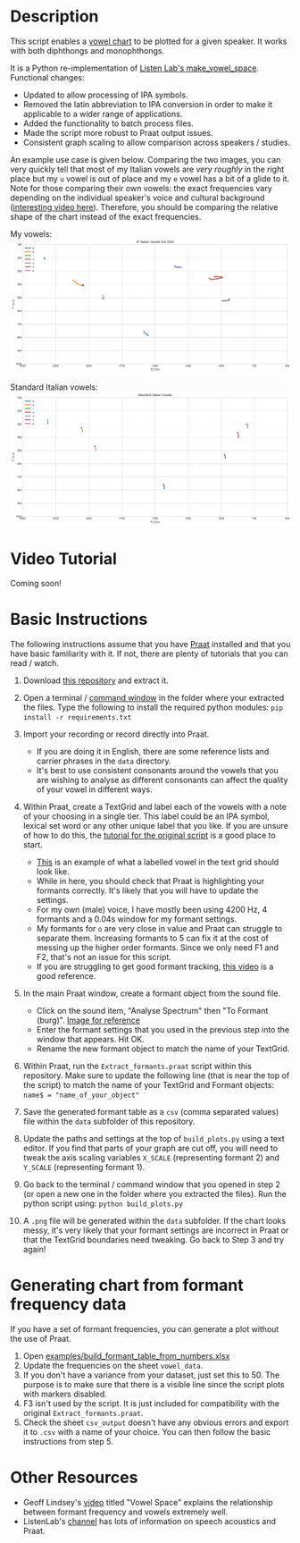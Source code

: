 # Description

This script enables a [vowel chart](https://en.wikipedia.org/wiki/IPA_vowel_chart_with_audio) to be plotted for a given speaker. It works with both diphthongs and monophthongs.

It is a Python re-implementation of [Listen Lab's make_vowel_space](https://github.com/ListenLab/make_vowel_space/). Functional changes:

- Updated to allow processing of IPA symbols.
- Removed the latin abbreviation to IPA conversion in order to make it applicable to a wider range of applications.
- Added the functionality to batch process files.
- Made the script more robust to Praat output issues.
- Consistent graph scaling to allow comparison across speakers / studies.

An example use case is given below. Comparing the two images, you can very quickly tell that most of my Italian vowels are _very roughly_ in the right place but my `u` vowel is out of place and my `e` vowel has a bit of a glide to it. Note for those comparing their own vowels: the exact frequencies vary depending on the individual speaker's voice and cultural background ([interesting video here](https://www.youtube.com/watch?v=TWRB443YrHI)). Therefore, you should be comparing the relative shape of the chart instead of the exact frequencies.

My vowels:
![My vowels](examples/jf_italian_vowels_202410.png)

Standard Italian vowels:
![Standard Vowels](examples/standard_italian_vowels.png)

# Video Tutorial

Coming soon!

# Basic Instructions

The following instructions assume that you have [Praat](https://www.fon.hum.uva.nl/praat/) installed and that you have basic familiarity with it. If not, there are plenty of tutorials that you can read / watch.

1. Download [this repository](https://github.com/jonathanfox5/plot_vowel_space/archive/refs/heads/main.zip) and extract it.

2. Open a terminal / [command window](https://www.howtogeek.com/789662/how-to-open-a-cmd-window-in-a-folder-on-windows/) in the folder where your extracted the files. Type the following to install the required python modules:
   `pip install -r requirements.txt`

3. Import your recording or record directly into Praat.

   - If you are doing it in English, there are some reference lists and carrier phrases in the `data` directory.
   - It's best to use consistent consonants around the vowels that you are wishing to analyse as different consonants can affect the quality of your vowel in different ways.

4. Within Praat, create a TextGrid and label each of the vowels with a note of your choosing in a single tier. This label could be an IPA symbol, lexical set word or any other unique label that you like. If you are unsure of how to do this, the [tutorial for the original script](https://www.youtube.com/watch?v=BGW8J4cG0qY) is a good place to start.

   - [This](examples/example_text_grid.png) is an example of what a labelled vowel in the text grid should look like.
   - While in here, you should check that Praat is highlighting your formants correctly. It's likely that you will have to update the settings.
   - For my own (male) voice, I have mostly been using 4200 Hz, 4 formants and a 0.04s window for my formant settings.
   - My formants for `o` are very close in value and Praat can struggle to separate them. Increasing formants to 5 can fix it at the cost of messing up the higher order formants. Since we only need F1 and F2, that's not an issue for this script.
   - If you are struggling to get good formant tracking, [this video](https://www.youtube.com/watch?v=fsGIecMgTzQ) is a good reference.

5. In the main Praat window, create a formant object from the sound file.

   - Click on the sound item, "Analyse Spectrum" then "To Formant (burg)". [Image for reference](examples/example_create_formant_object.png)
   - Enter the formant settings that you used in the previous step into the window that appears. Hit OK.
   - Rename the new formant object to match the name of your TextGrid.

6. Within Praat, run the `Extract_formants.praat` script within this repository. Make sure to update the following line (that is near the top of the script) to match the name of your TextGrid and Formant objects:
   `name$ = "name_of_your_object"`

7. Save the generated formant table as a `csv` (comma separated values) file within the `data` subfolder of this repository.

8. Update the paths and settings at the top of `build_plots.py` using a text editor. If you find that parts of your graph are cut off, you will need to tweak the axis scaling variables `X_SCALE` (representing formant 2) and `Y_SCALE` (representing formant 1).

9. Go back to the terminal / command window that you opened in step 2 (or open a new one in the folder where you extracted the files). Run the python script using:
   `python build_plots.py`

10. A `.png` file will be generated within the `data` subfolder. If the chart looks messy, it's very likely that your formant settings are incorrect in Praat or that the TextGrid boundaries need tweaking. Go back to Step 3 and try again!

# Generating chart from formant frequency data

If you have a set of formant frequencies, you can generate a plot without the use of Praat.

1. Open [examples/build_formant_table_from_numbers.xlsx](examples/build_formant_table_from_numbers.xlsx)
2. Update the frequencies on the sheet `vowel_data`.
3. If you don't have a variance from your dataset, just set this to 50. The purpose is to make sure that there is a visible line since the script plots with markers disabled.
4. F3 isn't used by the script. It is just included for compatibility with the original `Extract_formants.praat`.
5. Check the sheet `csv_output` doesn't have any obvious errors and export it to `.csv` with a name of your choice. You can then follow the basic instructions from step 5.

# Other Resources

- Geoff Lindsey's [video](https://www.youtube.com/watch?v=FdldD0-kEcc) titled "Vowel Space" explains the relationship between formant frequency and vowels extremely well.
- ListenLab's [channel](https://www.youtube.com/@listenlab_umn) has lots of information on speech acoustics and Praat.
